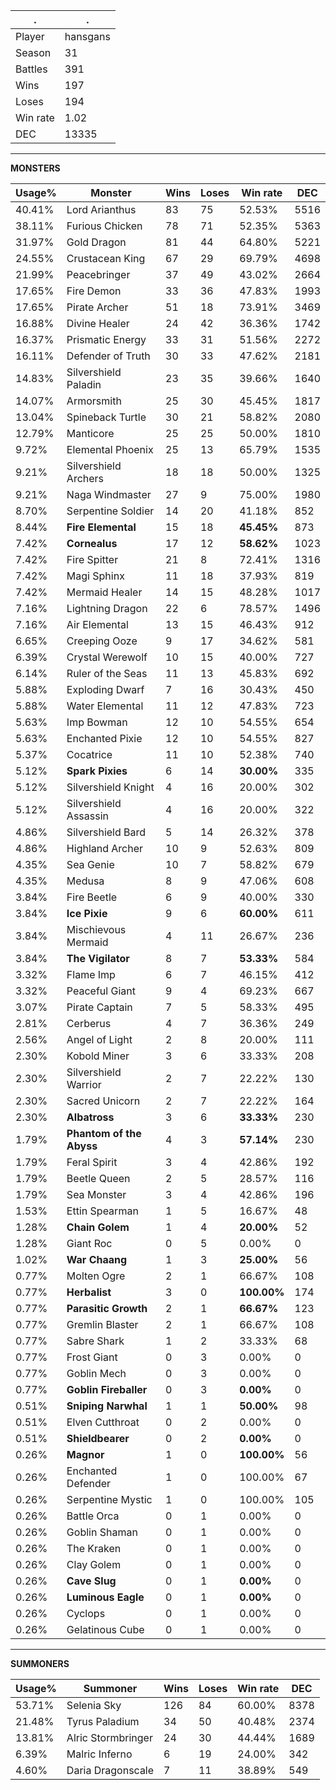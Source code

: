 .|.
|-|-
Player|hansgans
Season|31
Battles|391
Wins|197
Loses|194
Win rate|1.02
DEC|13335

---
**MONSTERS**

Usage%|Monster|Wins|Loses|Win rate|DEC|
-|-|-|-|-|-|
40.41%|Lord Arianthus|83|75|52.53%|5516|
38.11%|Furious Chicken|78|71|52.35%|5363|
31.97%|Gold Dragon|81|44|64.80%|5221|
24.55%|Crustacean King|67|29|69.79%|4698|
21.99%|Peacebringer|37|49|43.02%|2664|
17.65%|Fire Demon|33|36|47.83%|1993|
17.65%|Pirate Archer|51|18|73.91%|3469|
16.88%|Divine Healer|24|42|36.36%|1742|
16.37%|Prismatic Energy|33|31|51.56%|2272|
16.11%|Defender of Truth|30|33|47.62%|2181|
14.83%|Silvershield Paladin|23|35|39.66%|1640|
14.07%|Armorsmith|25|30|45.45%|1817|
13.04%|Spineback Turtle|30|21|58.82%|2080|
12.79%|Manticore|25|25|50.00%|1810|
9.72%|Elemental Phoenix|25|13|65.79%|1535|
9.21%|Silvershield Archers|18|18|50.00%|1325|
9.21%|Naga Windmaster|27|9|75.00%|1980|
8.70%|Serpentine Soldier|14|20|41.18%|852|
8.44%|**Fire Elemental**|15|18|**45.45%**|873|
7.42%|**Cornealus**|17|12|**58.62%**|1023|
7.42%|Fire Spitter|21|8|72.41%|1316|
7.42%|Magi Sphinx|11|18|37.93%|819|
7.42%|Mermaid Healer|14|15|48.28%|1017|
7.16%|Lightning Dragon|22|6|78.57%|1496|
7.16%|Air Elemental|13|15|46.43%|912|
6.65%|Creeping Ooze|9|17|34.62%|581|
6.39%|Crystal Werewolf|10|15|40.00%|727|
6.14%|Ruler of the Seas|11|13|45.83%|692|
5.88%|Exploding Dwarf|7|16|30.43%|450|
5.88%|Water Elemental|11|12|47.83%|723|
5.63%|Imp Bowman|12|10|54.55%|654|
5.63%|Enchanted Pixie|12|10|54.55%|827|
5.37%|Cocatrice|11|10|52.38%|740|
5.12%|**Spark Pixies**|6|14|**30.00%**|335|
5.12%|Silvershield Knight|4|16|20.00%|302|
5.12%|Silvershield Assassin|4|16|20.00%|322|
4.86%|Silvershield Bard|5|14|26.32%|378|
4.86%|Highland Archer|10|9|52.63%|809|
4.35%|Sea Genie|10|7|58.82%|679|
4.35%|Medusa|8|9|47.06%|608|
3.84%|Fire Beetle|6|9|40.00%|330|
3.84%|**Ice Pixie**|9|6|**60.00%**|611|
3.84%|Mischievous Mermaid|4|11|26.67%|236|
3.84%|**The Vigilator**|8|7|**53.33%**|584|
3.32%|Flame Imp|6|7|46.15%|412|
3.32%|Peaceful Giant|9|4|69.23%|667|
3.07%|Pirate Captain|7|5|58.33%|495|
2.81%|Cerberus|4|7|36.36%|249|
2.56%|Angel of Light|2|8|20.00%|111|
2.30%|Kobold Miner|3|6|33.33%|208|
2.30%|Silvershield Warrior|2|7|22.22%|130|
2.30%|Sacred Unicorn|2|7|22.22%|164|
2.30%|**Albatross**|3|6|**33.33%**|230|
1.79%|**Phantom of the Abyss**|4|3|**57.14%**|230|
1.79%|Feral Spirit|3|4|42.86%|192|
1.79%|Beetle Queen|2|5|28.57%|116|
1.79%|Sea Monster|3|4|42.86%|196|
1.53%|Ettin Spearman|1|5|16.67%|48|
1.28%|**Chain Golem**|1|4|**20.00%**|52|
1.28%|Giant Roc|0|5|0.00%|0|
1.02%|**War Chaang**|1|3|**25.00%**|56|
0.77%|Molten Ogre|2|1|66.67%|108|
0.77%|**Herbalist**|3|0|**100.00%**|174|
0.77%|**Parasitic Growth**|2|1|**66.67%**|123|
0.77%|Gremlin Blaster|2|1|66.67%|108|
0.77%|Sabre Shark|1|2|33.33%|68|
0.77%|Frost Giant|0|3|0.00%|0|
0.77%|Goblin Mech|0|3|0.00%|0|
0.77%|**Goblin Fireballer**|0|3|**0.00%**|0|
0.51%|**Sniping Narwhal**|1|1|**50.00%**|98|
0.51%|Elven Cutthroat|0|2|0.00%|0|
0.51%|**Shieldbearer**|0|2|**0.00%**|0|
0.26%|**Magnor**|1|0|**100.00%**|56|
0.26%|Enchanted Defender|1|0|100.00%|67|
0.26%|Serpentine Mystic|1|0|100.00%|105|
0.26%|Battle Orca|0|1|0.00%|0|
0.26%|Goblin Shaman|0|1|0.00%|0|
0.26%|The Kraken|0|1|0.00%|0|
0.26%|Clay Golem|0|1|0.00%|0|
0.26%|**Cave Slug**|0|1|**0.00%**|0|
0.26%|**Luminous Eagle**|0|1|**0.00%**|0|
0.26%|Cyclops|0|1|0.00%|0|
0.26%|Gelatinous Cube|0|1|0.00%|0|

---
**SUMMONERS**

Usage%|Summoner|Wins|Loses|Win rate|DEC|
-|-|-|-|-|-|
53.71%|Selenia Sky|126|84|60.00%|8378|
21.48%|Tyrus Paladium|34|50|40.48%|2374|
13.81%|Alric Stormbringer|24|30|44.44%|1689|
6.39%|Malric Inferno|6|19|24.00%|342|
4.60%|Daria Dragonscale|7|11|38.89%|549|
